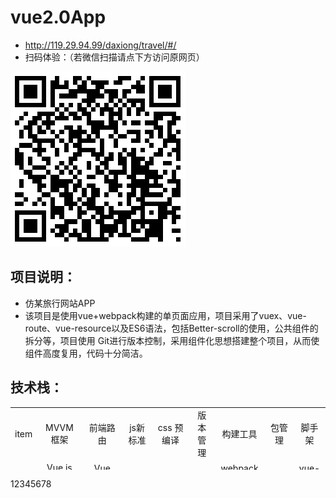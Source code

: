 # vue2.0App
*  http://119.29.94.99/daxiong/travel/#/
* 扫码体验：（若微信扫描请点下方访问原网页）

![6](https://github.com/zzzkun/vue2.0App/blob/master/1533735454.png)


项目说明：
--------
*  仿某旅行网站APP
*  该项目是使用vue+webpack构建的单页面应用，项目采用了vuex、vue-route、vue-resource以及ES6语法，包括Better-scroll的使用，公共组件的拆分等，项目使用  Git进行版本控制，采用组件化思想搭建整个项目，从而使组件高度复用，代码十分简洁。

技术栈：
------
<table border="0px" align="center" bordercolor="black" width="100%" height="100px">
    <tr align="center">
        <td>item</td>
        <td>MVVM框架</td>
        <td>前端路由</td>
        <td>js新标准</td>
        <td>css 预编译</td>
        <td>版本管理</td>
        <td>构建工具</td>
        <td>	包管理</td>
        <td>脚手架</td>
    </tr>
    <tr align="center">
        <td>技术</td>
        <td>	Vue.js（2.x）</td>
        <td>Vue Router</td>
        <td>ES6</td>
        <td>stylus</td>
        <td>git</td>
        <td>webpack 3.6</td>
         <td>npm</td>
        <td>vue-cli</td>
    </tr>
</table>
12345678

